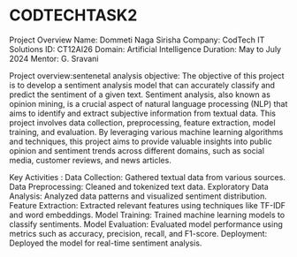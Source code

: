 # CODTECHTASK2
Project Overview
Name: Dommeti Naga Sirisha
Company: CodTech IT Solutions
ID: CT12AI26
Domain: Artificial Intelligence
Duration: May to July 2024
Mentor: G. Sravani

Project overview:sentenetal analysis
objective:
The objective of this project is to develop a sentiment analysis model that can accurately classify and predict the sentiment of a given text. Sentiment analysis, also known as opinion mining, is a crucial aspect of natural language processing (NLP) that aims to identify and extract subjective information from textual data. This project involves data collection, preprocessing, feature extraction, model training, and evaluation. By leveraging various machine learning algorithms and techniques, this project aims to provide valuable insights into public opinion and sentiment trends across different domains, such as social media, customer reviews, and news articles.

Key Activities :
Data Collection: Gathered textual data from various sources.
Data Preprocessing: Cleaned and tokenized text data.
Exploratory Data Analysis: Analyzed data patterns and visualized sentiment distribution.
Feature Extraction: Extracted relevant features using techniques like TF-IDF and word embeddings.
Model Training: Trained machine learning models to classify sentiments.
Model Evaluation: Evaluated model performance using metrics such as accuracy, precision, recall, and F1-score.
Deployment: Deployed the model for real-time sentiment analysis.
